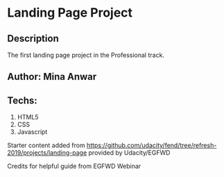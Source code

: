 # Landing Page Project

## Description

The first landing page project in the Professional track.

## Author: Mina Anwar

## Techs:
1. HTML5
2. CSS
3. Javascript

Starter content added from https://github.com/udacity/fend/tree/refresh-2019/projects/landing-page
provided by Udacity/EGFWD

Credits for helpful guide from EGFWD Webinar 